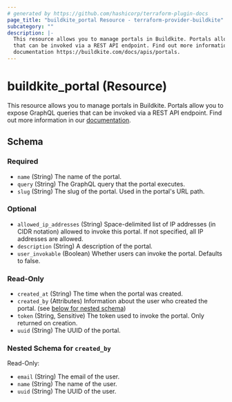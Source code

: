 ```yaml
---
# generated by https://github.com/hashicorp/terraform-plugin-docs
page_title: "buildkite_portal Resource - terraform-provider-buildkite"
subcategory: ""
description: |-
  This resource allows you to manage portals in Buildkite. Portals allow you to expose GraphQL queries
  that can be invoked via a REST API endpoint. Find out more information in our
  documentation https://buildkite.com/docs/apis/portals.
---
```


# buildkite_portal (Resource)

This resource allows you to manage portals in Buildkite. Portals allow you to expose GraphQL queries
that can be invoked via a REST API endpoint. Find out more information in our
[documentation](https://buildkite.com/docs/apis/portals).



<!-- schema generated by tfplugindocs -->
## Schema

### Required

- `name` (String) The name of the portal.
- `query` (String) The GraphQL query that the portal executes.
- `slug` (String) The slug of the portal. Used in the portal's URL path.

### Optional

- `allowed_ip_addresses` (String) Space-delimited list of IP addresses (in CIDR notation) allowed to invoke this portal. If not specified, all IP addresses are allowed.
- `description` (String) A description of the portal.
- `user_invokable` (Boolean) Whether users can invoke the portal. Defaults to false.

### Read-Only

- `created_at` (String) The time when the portal was created.
- `created_by` (Attributes) Information about the user who created the portal. (see [below for nested schema](#nestedatt--created_by))
- `token` (String, Sensitive) The token used to invoke the portal. Only returned on creation.
- `uuid` (String) The UUID of the portal.

<a id="nestedatt--created_by"></a>
### Nested Schema for `created_by`

Read-Only:

- `email` (String) The email of the user.
- `name` (String) The name of the user.
- `uuid` (String) The UUID of the user.
